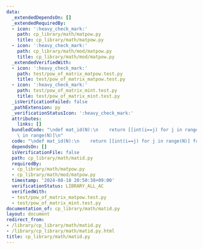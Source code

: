 ```yaml
---
data:
  _extendedDependsOn: []
  _extendedRequiredBy:
  - icon: ':heavy_check_mark:'
    path: cp_library/math/matpow.py
    title: cp_library/math/matpow.py
  - icon: ':heavy_check_mark:'
    path: cp_library/math/mod/matpow.py
    title: cp_library/math/mod/matpow.py
  _extendedVerifiedWith:
  - icon: ':heavy_check_mark:'
    path: test/pow_of_matrix_matpow.test.py
    title: test/pow_of_matrix_matpow.test.py
  - icon: ':heavy_check_mark:'
    path: test/pow_of_matrix_mint.test.py
    title: test/pow_of_matrix_mint.test.py
  _isVerificationFailed: false
  _pathExtension: py
  _verificationStatusIcon: ':heavy_check_mark:'
  attributes:
    links: []
  bundledCode: "\ndef mat_id(N):\n    return [[int(i==j) for j in range(N)] for i\
    \ in range(N)]\n"
  code: "\ndef mat_id(N):\n    return [[int(i==j) for j in range(N)] for i in range(N)]\n"
  dependsOn: []
  isVerificationFile: false
  path: cp_library/math/matid.py
  requiredBy:
  - cp_library/math/matpow.py
  - cp_library/math/mod/matpow.py
  timestamp: '2024-08-18 20:50:38+09:00'
  verificationStatus: LIBRARY_ALL_AC
  verifiedWith:
  - test/pow_of_matrix_matpow.test.py
  - test/pow_of_matrix_mint.test.py
documentation_of: cp_library/math/matid.py
layout: document
redirect_from:
- /library/cp_library/math/matid.py
- /library/cp_library/math/matid.py.html
title: cp_library/math/matid.py
---
```

